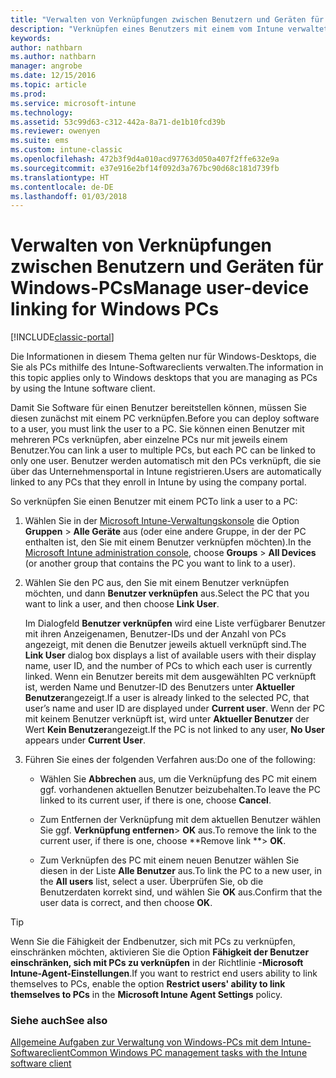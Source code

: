 ```yaml
---
title: "Verwalten von Verknüpfungen zwischen Benutzern und Geräten für Windows-PCs"
description: "Verknüpfen eines Benutzers mit einem vom Intune verwalteten Windows-PC."
keywords: 
author: nathbarn
ms.author: nathbarn
manager: angrobe
ms.date: 12/15/2016
ms.topic: article
ms.prod: 
ms.service: microsoft-intune
ms.technology: 
ms.assetid: 53c99d63-c312-442a-8a71-de1b10fcd39b
ms.reviewer: owenyen
ms.suite: ems
ms.custom: intune-classic
ms.openlocfilehash: 472b3f9d4a010acd97763d050a407f2ffe632e9a
ms.sourcegitcommit: e37e916e2bf14f092d3a767bc90d68c181d739fb
ms.translationtype: HT
ms.contentlocale: de-DE
ms.lasthandoff: 01/03/2018
---
```

# <a name="manage-user-device-linking-for-windows-pcs"></a><span data-ttu-id="b7f89-103">Verwalten von Verknüpfungen zwischen Benutzern und Geräten für Windows-PCs</span><span class="sxs-lookup"><span data-stu-id="b7f89-103">Manage user-device linking for Windows PCs</span></span>

[!INCLUDE[classic-portal](../includes/classic-portal.md)]

<span data-ttu-id="b7f89-104">Die Informationen in diesem Thema gelten nur für Windows-Desktops, die Sie als PCs mithilfe des Intune-Softwareclients verwalten.</span><span class="sxs-lookup"><span data-stu-id="b7f89-104">The information in this topic applies only to Windows desktops that you are managing as PCs by using the Intune software client.</span></span> 

<span data-ttu-id="b7f89-105">Damit Sie Software für einen Benutzer bereitstellen können, müssen Sie diesen zunächst mit einem PC verknüpfen.</span><span class="sxs-lookup"><span data-stu-id="b7f89-105">Before you can deploy software to a user, you must link the user to a PC.</span></span> <span data-ttu-id="b7f89-106">Sie können einen Benutzer mit mehreren PCs verknüpfen, aber einzelne PCs nur mit jeweils einem Benutzer.</span><span class="sxs-lookup"><span data-stu-id="b7f89-106">You can link a user to multiple PCs, but each PC can be linked to only one user.</span></span> <span data-ttu-id="b7f89-107">Benutzer werden automatisch mit den PCs verknüpft, die sie über das Unternehmensportal in Intune registrieren.</span><span class="sxs-lookup"><span data-stu-id="b7f89-107">Users are automatically linked to any PCs that they enroll in Intune by using the company portal.</span></span>

<span data-ttu-id="b7f89-108">So verknüpfen Sie einen Benutzer mit einem PC</span><span class="sxs-lookup"><span data-stu-id="b7f89-108">To link a user to a PC:</span></span>

1. <span data-ttu-id="b7f89-109">Wählen Sie in der [Microsoft Intune-Verwaltungskonsole](https://manage.microsoft.com/) die Option **Gruppen** &gt; **Alle Geräte** aus (oder eine andere Gruppe, in der der PC enthalten ist, den Sie mit einem Benutzer verknüpfen möchten).</span><span class="sxs-lookup"><span data-stu-id="b7f89-109">In the [Microsoft Intune administration console](https://manage.microsoft.com/), choose **Groups** &gt; **All Devices** (or another group that contains the PC you want to link to a user).</span></span>

2. <span data-ttu-id="b7f89-110">Wählen Sie den PC aus, den Sie mit einem Benutzer verknüpfen möchten, und dann **Benutzer verknüpfen** aus.</span><span class="sxs-lookup"><span data-stu-id="b7f89-110">Select the PC that you want to link a user, and then choose **Link User**.</span></span>

   <span data-ttu-id="b7f89-111">Im Dialogfeld **Benutzer verknüpfen** wird eine Liste verfügbarer Benutzer mit ihren Anzeigenamen, Benutzer-IDs und der Anzahl von PCs angezeigt, mit denen die Benutzer jeweils aktuell verknüpft sind.</span><span class="sxs-lookup"><span data-stu-id="b7f89-111">The **Link User** dialog box displays a list of available users with their display name, user ID, and the number of PCs to which each user is currently linked.</span></span> <span data-ttu-id="b7f89-112">Wenn ein Benutzer bereits mit dem ausgewählten PC verknüpft ist, werden Name und Benutzer-ID des Benutzers unter **Aktueller Benutzer**angezeigt.</span><span class="sxs-lookup"><span data-stu-id="b7f89-112">If a user is already linked to the selected PC, that user’s name and user ID are displayed under **Current user**.</span></span> <span data-ttu-id="b7f89-113">Wenn der PC mit keinem Benutzer verknüpft ist, wird unter **Aktueller Benutzer** der Wert **Kein Benutzer**angezeigt.</span><span class="sxs-lookup"><span data-stu-id="b7f89-113">If the PC is not linked to any user, **No User** appears under **Current User**.</span></span>

3. <span data-ttu-id="b7f89-114">Führen Sie eines der folgenden Verfahren aus:</span><span class="sxs-lookup"><span data-stu-id="b7f89-114">Do one of the following:</span></span>

   - <span data-ttu-id="b7f89-115">Wählen Sie **Abbrechen** aus, um die Verknüpfung des PC mit einem ggf. vorhandenen aktuellen Benutzer beizubehalten.</span><span class="sxs-lookup"><span data-stu-id="b7f89-115">To leave the PC linked to its current user, if there is one, choose **Cancel**.</span></span>

   - <span data-ttu-id="b7f89-116">Zum Entfernen der Verknüpfung mit dem aktuellen Benutzer wählen Sie ggf. **Verknüpfung entfernen**&gt; **OK** aus.</span><span class="sxs-lookup"><span data-stu-id="b7f89-116">To remove the link to the current user, if there is one, choose **Remove link **&gt; **OK**.</span></span>

   - <span data-ttu-id="b7f89-117">Zum Verknüpfen des PC mit einem neuen Benutzer wählen Sie diesen in der Liste **Alle Benutzer** aus.</span><span class="sxs-lookup"><span data-stu-id="b7f89-117">To link the PC to a new user, in the **All users** list, select a user.</span></span> <span data-ttu-id="b7f89-118">Überprüfen Sie, ob die Benutzerdaten korrekt sind, und wählen Sie **OK** aus.</span><span class="sxs-lookup"><span data-stu-id="b7f89-118">Confirm that the user data is correct, and then choose **OK**.</span></span>

> [!TIP]
> <span data-ttu-id="b7f89-119">Wenn Sie die Fähigkeit der Endbenutzer, sich mit PCs zu verknüpfen, einschränken möchten, aktivieren Sie die Option **Fähigkeit der Benutzer einschränken, sich mit PCs zu verknüpfen** in der Richtlinie **-Microsoft Intune-Agent-Einstellungen**.</span><span class="sxs-lookup"><span data-stu-id="b7f89-119">If you want to restrict end users ability to link themselves to PCs, enable the option **Restrict users' ability to link themselves to PCs** in the **Microsoft Intune Agent Settings** policy.</span></span>

### <a name="see-also"></a><span data-ttu-id="b7f89-120">Siehe auch</span><span class="sxs-lookup"><span data-stu-id="b7f89-120">See also</span></span>

[<span data-ttu-id="b7f89-121">Allgemeine Aufgaben zur Verwaltung von Windows-PCs mit dem Intune-Softwareclient</span><span class="sxs-lookup"><span data-stu-id="b7f89-121">Common Windows PC management tasks with the Intune software client</span></span>](common-windows-pc-management-tasks-with-the-microsoft-intune-computer-client.md)